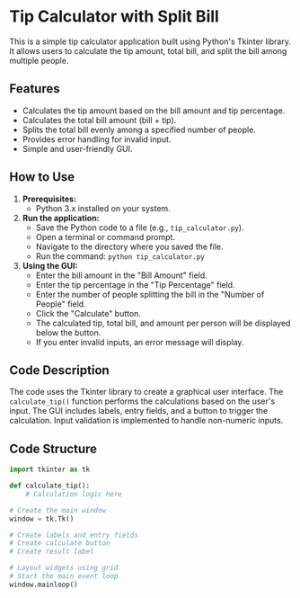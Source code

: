 # Tip Calculator with Split Bill

This is a simple tip calculator application built using Python's Tkinter library. It allows users to calculate the tip amount, total bill, and split the bill among multiple people.

## Features

* Calculates the tip amount based on the bill amount and tip percentage.
* Calculates the total bill amount (bill + tip).
* Splits the total bill evenly among a specified number of people.
* Provides error handling for invalid input.
* Simple and user-friendly GUI.

## How to Use

1.  **Prerequisites:**
    * Python 3.x installed on your system.
2.  **Run the application:**
    * Save the Python code to a file (e.g., `tip_calculator.py`).
    * Open a terminal or command prompt.
    * Navigate to the directory where you saved the file.
    * Run the command: `python tip_calculator.py`
3.  **Using the GUI:**
    * Enter the bill amount in the "Bill Amount" field.
    * Enter the tip percentage in the "Tip Percentage" field.
    * Enter the number of people splitting the bill in the "Number of People" field.
    * Click the "Calculate" button.
    * The calculated tip, total bill, and amount per person will be displayed below the button.
    * If you enter invalid inputs, an error message will display.

## Code Description

The code uses the Tkinter library to create a graphical user interface. The `calculate_tip()` function performs the calculations based on the user's input. The GUI includes labels, entry fields, and a button to trigger the calculation. Input validation is implemented to handle non-numeric inputs.

## Code Structure

```python
import tkinter as tk

def calculate_tip():
    # Calculation logic here

# Create the main window
window = tk.Tk()

# Create labels and entry fields
# Create calculate button
# Create result label

# Layout widgets using grid
# Start the main event loop
window.mainloop()
